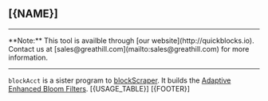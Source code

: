 ## [{NAME}]

<hr>
**Note:** This tool is availble through [our website](http://quickblocks.io). Contact us at [sales@greathill.com](mailto:sales@greathill.com) for more information.
<hr>

`blockAcct` is a sister program to [blockScraper](../blockScraper). It builds the [Adaptive Enhanced Bloom Filters](./).
[{USAGE_TABLE}]
[{FOOTER}]
